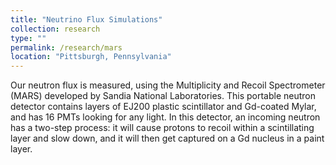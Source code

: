 ```yaml
---
title: "Neutrino Flux Simulations"
collection: research
type: ""
permalink: /research/mars
location: "Pittsburgh, Pennsylvania"
---
```


Our neutron flux is measured, using the Multiplicity and Recoil
Spectrometer (MARS) developed by Sandia National Laboratories.  This
portable neutron detector contains layers of EJ200 plastic
scintillator and Gd-coated Mylar, and has 16 PMTs looking for any
light.  In this detector, an incoming neutron has a two-step process:
it will cause protons to recoil within a scintillating layer and slow
down, and it will then get captured on a Gd nucleus in a paint layer.
